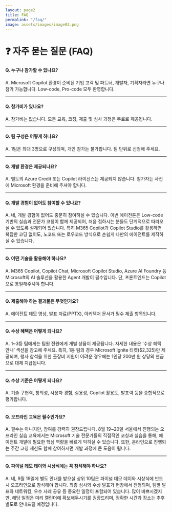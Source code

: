 ```yaml
---
layout: page2
title: FAQ
permalink: "/faq/"
image: assets/images/image03.png
---
```


# ❓ 자주 묻는 질문 (FAQ)

#### Q. 누구나 참가할 수 있나요?

A. Microsoft Copilot 환경이 준비된 기업 고객 및 파트너, 개발자, 기획자라면 누구나 참가 가능합니다. Low-code, Pro-code 모두 환영합니다.

---

#### Q. 참가비가 있나요?

A. 참가비는 없습니다. 모든 교육, 코칭, 제출 및 심사 과정은 무료로 제공됩니다.

--- 

#### Q. 팀 구성은 어떻게 하나요?

A. 1팀은 최대 3명으로 구성되며, 개인 참가는 불가합니다. 팀 단위로 신청해 주세요.

---

#### Q. 개발 환경은 제공되나요?

A. 별도의 Azure Credit 또는 Copilot 라이선스는 제공되지 않습니다. 참가자는 사전에 Microsoft 환경을 준비해 주셔야 합니다.

---

#### Q. 개발 경험이 없어도 참여할 수 있나요?

A. 네, 개발 경험이 없어도 충분히 참여하실 수 있습니다. 이번 에이전톤은 Low-code 기반의 실습과 전문가 코칭이 함께 제공되어, 처음 접하시는 분들도 단계적으로 따라오실 수 있도록 설계되어 있습니다. 특히 M365 Copilot과 Copilot Studio를 활용하면 복잡한 코딩 없이도, 노코드 또는 로우코드 방식으로 손쉽게 나만의 에이전트를 제작하실 수 있습니다.

---

#### Q. 어떤 기술을 활용해야 하나요?

A. M365 Copilot, Copilot Chat, Microsoft Copilot Studio, Azure AI Foundry 등 Microsoft의 AI 솔루션을 활용한 Agent 개발이 필수입니다. 단, 프론트엔드는 Copilot으로 통일해주셔야 합니다.

---

#### Q. 제출해야 하는 결과물은 무엇인가요?

A. 에이전트 데모 영상, 발표 자료(PPTX), 아키텍처 문서가 필수 제출 항목입니다.

---

#### Q. 수상 혜택은 어떻게 되나요?

A. 1~3등 팀에게는 팀원 전원에게 개별 상품이 제공됩니다. 자세한 내용은 ‘수상 혜택 안내’ 섹션을 참고해 주세요. 특히, 1등 팀의 경우 Microsoft Ignite 티켓($2,325)만 제공되며, 행사 참석을 위한 출장비 지원이 어려운 경우에는 1인당 200만 원 상당의 현금으로 대체 지급됩니다.

---

#### Q. 수상 기준은 어떻게 되나요?

A. 기술 구현력, 창의성, 사용자 경험, 실용성, Copilot 활용도, 발표력 등을 종합적으로 평가합니다.

---

#### Q. 오프라인 교육은 필수인가요?

A. 필수는 아니지만, 참여를 강력히 권장드립니다. 8월 19~20일 서울에서 진행되는 오프라인 실습 교육에서는 Microsoft 기술 전문가들의 직접적인 코칭과 실습을 통해, 에이전트 개발에 필요한 핵심 역량을 빠르게 익히실 수 있습니다. 또한, 온라인으로 진행되는 주간 코칭 세션도 함께 참여하시면 개발 과정에 큰 도움이 됩니다.

---

#### Q. 파이널 데모 데이와 시상식에는 꼭 참석해야 하나요?

A. 네, 9월 19일에 별도 안내를 받으실 상위 10팀은 파이널 데모 데이와 시상식에 반드시 오프라인으로 참석해야 합니다. 최종 심사와 수상 발표가 현장에서 진행되며, 팀별 발표와 네트워킹, 우수 사례 공유 등 중요한 일정이 포함되어 있습니다. 많이 바쁘시겠지만, 해당 일정은 미리 캘린더에 확보해두시기를 권장드리며, 정확한 시간과 장소는 추후 별도로 안내드릴 예정입니다.


